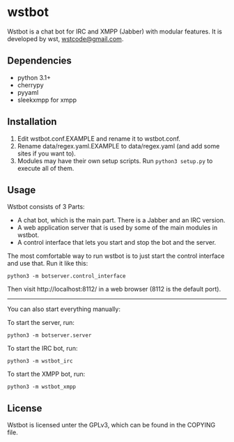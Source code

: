 wstbot
======

Wstbot is a chat bot for IRC and XMPP (Jabber) with modular features.
It is developed by wst, wstcode@gmail.com.

Dependencies
------------

* python 3.1+
* cherrypy
* pyyaml
* sleekxmpp for xmpp

Installation
------------

1. Edit wstbot.conf.EXAMPLE and rename it to wstbot.conf.
2. Rename data/regex.yaml.EXAMPLE to data/regex.yaml (and add some sites if you want to).
3. Modules may have their own setup scripts. Run ``python3 setup.py`` to execute all of them.

Usage
-----

Wstbot consists of 3 Parts:
* A chat bot, which is the main part. There is a Jabber and an IRC version.
* A web application server that is used by some of the main modules in wstbot.
* A control interface that lets you start and stop the bot and the server.

The most comfortable way to run wstbot is to just start the control interface and use that.
Run it like this:

    python3 -m botserver.control_interface

Then visit http://localhost:8112/ in a web browser (8112 is the default port).

---

You can also start everything manually:

To start the server, run:

    python3 -m botserver.server

To start the IRC bot, run:

    python3 -m wstbot_irc

To start the XMPP bot, run:

    python3 -m wstbot_xmpp

License
-------

Wstbot is licensed unter the GPLv3, which can be found in the COPYING 
file.
